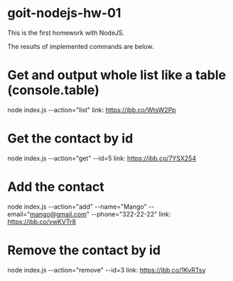 # goit-nodejs-hw-01

This is the first homework with NodeJS.

The results of implemented commands are below.

# Get and output whole list like a table (console.table)
node index.js --action="list"
link: https://ibb.co/WtsW2Pp

# Get the contact by id
node index.js --action="get" --id=5
link: https://ibb.co/7YSX254

# Add the contact
node index.js --action="add" --name="Mango" --email="mango@gmail.com" --phone="322-22-22"
link: https://ibb.co/vwKVTr8

# Remove the contact by id
node index.js --action="remove" --id=3
link: https://ibb.co/1KvRTsy
